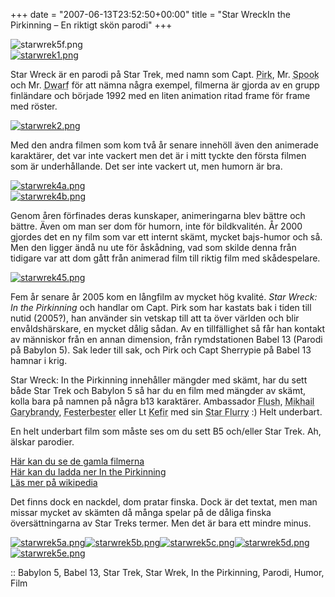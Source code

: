 +++
date = "2007-06-13T23:52:50+00:00"
title = "Star WreckIn the Pirkinning &#8211; En riktigt skön parodi"
+++

<div class="middle">
  <img src='http://cdn.junkpile.se/2007/06/starwrek5f.png' alt='starwrek5f.png' />
</div>

<div class="left">
  <a href='http://cdn.junkpile.se/2007/06/starwrek1.png' title='starwrek1.png'><img src='http://cdn.junkpile.se/2007/06/starwrek1-150x150.png' alt='starwrek1.png' /></a>
</div>

Star Wreck är en parodi på Star Trek, med namn som Capt. <acronym title="Kirk">Pirk</acronym>, Mr. <acronym title="Spock">Spook</acronym> och Mr. <acronym title="Worf">Dwarf</acronym> för att nämna några exempel, filmerna är gjorda av en grupp finländare och började 1992 med en liten animation ritad frame för frame med röster.

<div class="right">
  <a href='http://cdn.junkpile.se/2007/06/starwrek2.png' title='starwrek2.png'><img src='http://cdn.junkpile.se/2007/06/starwrek2-150x150.png' alt='starwrek2.png' /></a>
</div>

Med den andra filmen som kom två år senare innehöll även den animerade karaktärer, det var inte vackert men det är i mitt tyckte den första filmen som är underhållande. Det ser inte vackert ut, men humorn är bra.

<div class="left">
  <a href='http://cdn.junkpile.se/2007/06/starwrek4a.png' title='starwrek4a.png'><img src='http://cdn.junkpile.se/2007/06/starwrek4a-150x150.png' alt='starwrek4a.png' /></a><br /><a href='http://cdn.junkpile.se/2007/06/starwrek4b.png' title='starwrek4b.png'><img src='http://cdn.junkpile.se/2007/06/starwrek4b-150x150.png' alt='starwrek4b.png' /></a>
</div>

Genom åren förfinades deras kunskaper, animeringarna blev bättre och bättre. Även om man ser dom för humorn, inte för bildkvalitén. År 2000 gjordes det en ny film som var ett internt skämt, mycket bajs-humor och så. Men den ligger ändå nu ute för åskådning, vad som skilde denna från tidigare var att dom gått från animerad film till riktig film med skådespelare.

<div class="right">
  <a href='http://cdn.junkpile.se/2007/06/starwrek45.png' title='starwrek45.png'><img src='http://cdn.junkpile.se/2007/06/starwrek45-150x150.png' alt='starwrek45.png' /></a>
</div>

Fem år senare år 2005 kom en långfilm av mycket hög kvalité. *Star Wreck: In the Pirkinning* och handlar om Capt. Pirk som har kastats bak i tiden till nutid (2005?), han använder sin vetskap till att ta över världen och blir envåldshärskare, en mycket dålig sådan. Av en tillfällighet så får han kontakt av människor från en annan dimension, från rymdstationen Babel 13 (Parodi på Babylon 5). Sak leder till sak, och Pirk och Capt Sherrypie på Babel 13 hamnar i krig.

Star Wreck: In the Pirkinning innehåller mängder med skämt, har du sett både Star Trek och Babylon 5 så har du en film med mängder av skämt, kolla bara på namnen på några b13 karaktärer. Ambassador <acronym title="Kosh">Flush</acronym>, <acronym title="Michael Garibaldi">Mikhail Garybrandy</acronym>, <acronym title="Albert Bester">Festerbester</acronym> eller Lt <acronym title="Keffer">Kefir</acronym> med sin <acronym title="Starfury">Star Flurry</acronym> :) Helt underbart.

En helt underbart film som måste ses om du sett B5 och/eller Star Trek. Ah, älskar parodier.

[Här kan du se de gamla filmerna][1]  
[Här kan du ladda ner In the Pirkinning][2]  
[Läs mer på wikipedia][3]

Det finns dock en nackdel, dom pratar finska. Dock är det textat, men man missar mycket av skämten då många spelar på de dåliga finska översättningarna av Star Treks termer. Men det är bara ett mindre minus.

<div class="middle">
  <a href='http://cdn.junkpile.se/2007/06/starwrek5a.png' title='starwrek5a.png'><img src='http://cdn.junkpile.se/2007/06/starwrek5a-150x150.png' alt='starwrek5a.png' /></a><a href='http://cdn.junkpile.se/2007/06/starwrek5b.png' title='starwrek5b.png'><img src='http://cdn.junkpile.se/2007/06/starwrek5b-150x150.png' alt='starwrek5b.png' /></a><a href='http://cdn.junkpile.se/2007/06/starwrek5c.png' title='starwrek5c.png'><img src='http://cdn.junkpile.se/2007/06/starwrek5c-150x150.png' alt='starwrek5c.png' /></a><a href='http://cdn.junkpile.se/2007/06/starwrek5d.png' title='starwrek5d.png'><img src='http://cdn.junkpile.se/2007/06/starwrek5d-150x150.png' alt='starwrek5d.png' /></a><a href='http://cdn.junkpile.se/2007/06/starwrek5e.png' title='starwrek5e.png'><img src='http://cdn.junkpile.se/2007/06/starwrek5e-150x150.png' alt='starwrek5e.png' /></a>
</div>

:: Babylon 5, Babel 13, Star Trek, Star Wrek, In the Pirkinning, Parodi, Humor, Film

<small></small>

 [1]: http://video.starwreck.com/legacy.php
 [2]: http://www.starwreck.com/download.php
 [3]: http://en.wikipedia.org/wiki/Star_Wreck:_In_the_Pirkinning
